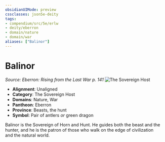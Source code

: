 ```yaml
---
obsidianUIMode: preview
cssclasses: json5e-deity
tags:
- compendium/src/5e/erlw
- deity/eberron
- domain/nature
- domain/war
aliases: ["Balinor"]
---
```

# Balinor
*Source: Eberron: Rising from the Last War p. 141* 
![The Sovereign Host](erlw-the-sovereign-host.webp#symbol)

- **Alignment**: Unaligned
- **Category**: The Sovereign Host
- **Domains**: Nature, War
- **Pantheon**: Eberron
- **Province**: Beasts, the hunt
- **Symbol**: Pair of antlers *or* green dragon

Balinor is the Sovereign of Horn and Hunt. He guides both the beast and the hunter, and he is the patron of those who walk on the edge of civilization and the natural world.